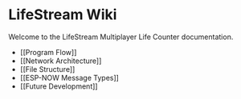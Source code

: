 # LifeStream Wiki

Welcome to the LifeStream Multiplayer Life Counter documentation.

- [[Program Flow]]
- [[Network Architecture]]
- [[File Structure]]
- [[ESP-NOW Message Types]]
- [[Future Development]]
